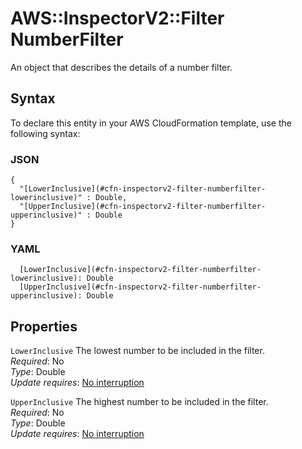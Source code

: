 # AWS::InspectorV2::Filter NumberFilter<a name="aws-properties-inspectorv2-filter-numberfilter"></a>

An object that describes the details of a number filter\.

## Syntax<a name="aws-properties-inspectorv2-filter-numberfilter-syntax"></a>

To declare this entity in your AWS CloudFormation template, use the following syntax:

### JSON<a name="aws-properties-inspectorv2-filter-numberfilter-syntax.json"></a>

```
{
  "[LowerInclusive](#cfn-inspectorv2-filter-numberfilter-lowerinclusive)" : Double,
  "[UpperInclusive](#cfn-inspectorv2-filter-numberfilter-upperinclusive)" : Double
}
```

### YAML<a name="aws-properties-inspectorv2-filter-numberfilter-syntax.yaml"></a>

```
  [LowerInclusive](#cfn-inspectorv2-filter-numberfilter-lowerinclusive): Double
  [UpperInclusive](#cfn-inspectorv2-filter-numberfilter-upperinclusive): Double
```

## Properties<a name="aws-properties-inspectorv2-filter-numberfilter-properties"></a>

`LowerInclusive` <a name="cfn-inspectorv2-filter-numberfilter-lowerinclusive"></a>
The lowest number to be included in the filter\.  
_Required_: No  
_Type_: Double  
_Update requires_: [No interruption](https://docs.aws.amazon.com/AWSCloudFormation/latest/UserGuide/using-cfn-updating-stacks-update-behaviors.html#update-no-interrupt)

`UpperInclusive` <a name="cfn-inspectorv2-filter-numberfilter-upperinclusive"></a>
The highest number to be included in the filter\.  
_Required_: No  
_Type_: Double  
_Update requires_: [No interruption](https://docs.aws.amazon.com/AWSCloudFormation/latest/UserGuide/using-cfn-updating-stacks-update-behaviors.html#update-no-interrupt)

